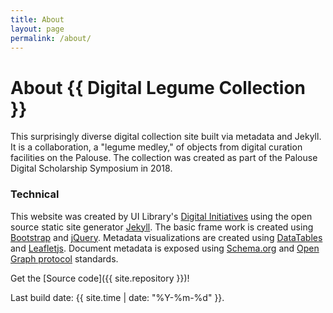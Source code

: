 ```yaml
---
title: About
layout: page
permalink: /about/
---
```


# About {{ Digital Legume Collection }}


This surprisingly diverse digital collection site built via metadata and Jekyll.  It is a collaboration, a "legume medley," of objects from digital curation facilities on the Palouse.  The collection was created as part of the Palouse Digital Scholarship Symposium in 2018. 

### Technical

This website was created by UI Library's [Digital Initiatives](https://www.lib.uidaho.edu/digital/) using the open source static site generator [Jekyll](https://jekyllrb.com/).
The basic frame work is created using [Bootstrap](https://getbootstrap.com/) and [jQuery](https://jquery.com/).
Metadata visualizations are created using [DataTables](https://datatables.net/) and [Leafletjs](http://leafletjs.com/).
Document metadata is exposed using [Schema.org](http://schema.org) and [Open Graph protocol](http://ogp.me/) standards.

Get the [Source code]({{ site.repository }})!

Last build date: {{ site.time | date: "%Y-%m-%d" }}.
